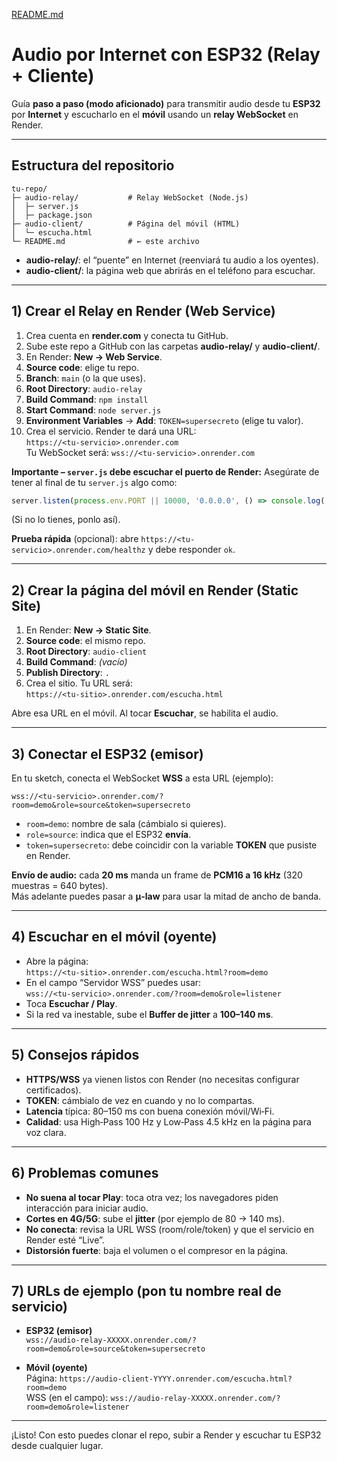 [README.md](https://github.com/user-attachments/files/22605095/README.md)
# Audio por Internet con ESP32 (Relay + Cliente)

Guía **paso a paso (modo aficionado)** para transmitir audio desde tu **ESP32** por **Internet** y escucharlo en el **móvil** usando un **relay WebSocket** en Render.

---

## Estructura del repositorio

```
tu-repo/
├─ audio-relay/           # Relay WebSocket (Node.js)
│  ├─ server.js
│  ├─ package.json
├─ audio-client/          # Página del móvil (HTML)
│  └─ escucha.html
└─ README.md              # ← este archivo
```

- **audio-relay/**: el “puente” en Internet (reenviará tu audio a los oyentes).
- **audio-client/**: la página web que abrirás en el teléfono para escuchar.

---

## 1) Crear el Relay en Render (Web Service)

1. Crea cuenta en **render.com** y conecta tu GitHub.
2. Sube este repo a GitHub con las carpetas **audio-relay/** y **audio-client/**.
3. En Render: **New → Web Service**.
4. **Source code**: elige tu repo.
5. **Branch**: `main` (o la que uses).
6. **Root Directory**: `audio-relay`
7. **Build Command**: `npm install`
8. **Start Command**: `node server.js`
9. **Environment Variables** → **Add**: `TOKEN=supersecreto` (elige tu valor).
10. Crea el servicio. Render te dará una URL:  
    `https://<tu-servicio>.onrender.com`  
    Tu WebSocket será: `wss://<tu-servicio>.onrender.com`

**Importante – `server.js` debe escuchar el puerto de Render:**
Asegúrate de tener al final de tu `server.js` algo como:
```js
server.listen(process.env.PORT || 10000, '0.0.0.0', () => console.log('WS relay up'));
```
(Si no lo tienes, ponlo así).

**Prueba rápida** (opcional): abre `https://<tu-servicio>.onrender.com/healthz` y debe responder `ok`.

---

## 2) Crear la página del móvil en Render (Static Site)

1. En Render: **New → Static Site**.
2. **Source code**: el mismo repo.
3. **Root Directory**: `audio-client`
4. **Build Command**: *(vacío)*
5. **Publish Directory**: `.`
6. Crea el sitio. Tu URL será:  
   `https://<tu-sitio>.onrender.com/escucha.html`

Abre esa URL en el móvil. Al tocar **Escuchar**, se habilita el audio.

---

## 3) Conectar el ESP32 (emisor)

En tu sketch, conecta el WebSocket **WSS** a esta URL (ejemplo):

```
wss://<tu-servicio>.onrender.com/?room=demo&role=source&token=supersecreto
```

- `room=demo`: nombre de sala (cámbialo si quieres).
- `role=source`: indica que el ESP32 **envía**.
- `token=supersecreto`: debe coincidir con la variable **TOKEN** que pusiste en Render.

**Envío de audio:** cada **20 ms** manda un frame de **PCM16 a 16 kHz** (320 muestras = 640 bytes).  
Más adelante puedes pasar a **μ-law** para usar la mitad de ancho de banda.

---

## 4) Escuchar en el móvil (oyente)

- Abre la página:  
  `https://<tu-sitio>.onrender.com/escucha.html?room=demo`
- En el campo “Servidor WSS” puedes usar:  
  `wss://<tu-servicio>.onrender.com/?room=demo&role=listener`
- Toca **Escuchar / Play**.
- Si la red va inestable, sube el **Buffer de jitter** a **100–140 ms**.

---

## 5) Consejos rápidos

- **HTTPS/WSS** ya vienen listos con Render (no necesitas configurar certificados).
- **TOKEN**: cámbialo de vez en cuando y no lo compartas.
- **Latencia** típica: 80–150 ms con buena conexión móvil/Wi‑Fi.
- **Calidad**: usa High‑Pass 100 Hz y Low‑Pass 4.5 kHz en la página para voz clara.

---

## 6) Problemas comunes

- **No suena al tocar Play**: toca otra vez; los navegadores piden interacción para iniciar audio.
- **Cortes en 4G/5G**: sube el **jitter** (por ejemplo de 80 → 140 ms).
- **No conecta**: revisa la URL WSS (room/role/token) y que el servicio en Render esté “Live”.
- **Distorsión fuerte**: baja el volumen o el compresor en la página.

---

## 7) URLs de ejemplo (pon tu nombre real de servicio)

- **ESP32 (emisor)**  
  `wss://audio-relay-XXXXX.onrender.com/?room=demo&role=source&token=supersecreto`

- **Móvil (oyente)**  
  Página: `https://audio-client-YYYY.onrender.com/escucha.html?room=demo`  
  WSS (en el campo): `wss://audio-relay-XXXXX.onrender.com/?room=demo&role=listener`

---

¡Listo! Con esto puedes clonar el repo, subir a Render y escuchar tu ESP32 desde cualquier lugar.
